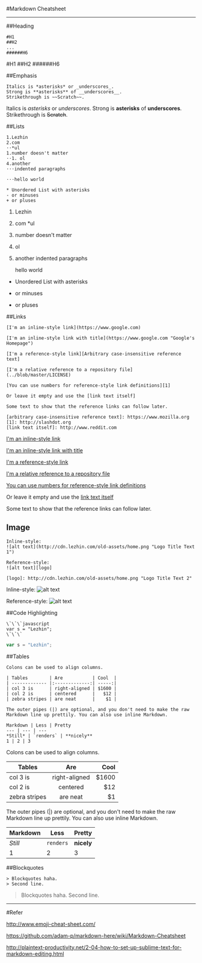 #Markdown Cheatsheet
___
##Heading
```
#H1
##H2
...
######H6
```
#H1
##H2
######H6

##Emphasis
```
Italics is *asterisks* or _underscores_.
Strong is **asterisks** of __underscores__.
Strikethrough is ~~Scratch~~.
```
Italics is *asterisks* or _underscores_.
Strong is **asterisks** of __underscores__.
Strikethrough is ~~Scratch~~.

##Lists 
```
1.Lezhin
2.com
⋅⋅*ul
1.number doesn't matter
⋅⋅1. ol
4.another
⋅⋅⋅indented paragraphs

⋅⋅⋅hello world

* Unordered List with asterisks
- or minuses
+ or pluses
```

1. Lezhin
2. com
  *ul
1. number doesn't matter
  1. ol
4. another
   indented paragraphs

   hello world
* Unordered List with asterisks
- or minuses
+ or pluses

##Links 
```
[I'm an inline-style link](https://www.google.com)

[I'm an inline-style link with title](https://www.google.com "Google's Homepage")

[I'm a reference-style link][Arbitrary case-insensitive reference text]

[I'm a relative reference to a repository file](../blob/master/LICENSE)

[You can use numbers for reference-style link definitions][1]

Or leave it empty and use the [link text itself]

Some text to show that the reference links can follow later.

[arbitrary case-insensitive reference text]: https://www.mozilla.org
[1]: http://slashdot.org
[link text itself]: http://www.reddit.com
```
[I'm an inline-style link](https://www.google.com)

[I'm an inline-style link with title](https://www.google.com "Google's Homepage")

[I'm a reference-style link][Arbitrary case-insensitive reference text]

[I'm a relative reference to a repository file](../blob/master/LICENSE)

[You can use numbers for reference-style link definitions][1]

Or leave it empty and use the [link text itself]

Some text to show that the reference links can follow later.

[arbitrary case-insensitive reference text]: https://www.mozilla.org
[1]: http://slashdot.org
[link text itself]: http://www.reddit.com

## Image
```
Inline-style: 
![alt text](http://cdn.lezhin.com/old-assets/home.png "Logo Title Text 1")

Reference-style: 
![alt text][logo]

[logo]: http://cdn.lezhin.com/old-assets/home.png "Logo Title Text 2"
```
Inline-style: 
![alt text](http://cdn.lezhin.com/old-assets/home.png "Logo Title Text 1")

Reference-style: 
![alt text][logo]

[logo]: http://cdn.lezhin.com/old-assets/home.png "Logo Title Text 2"

##Code Highlighting
```
\`\`\`javascript
var s = "Lezhin";
\`\`\`
```

```javascript
var s = "Lezhin";
```

##Tables
```
Colons can be used to align columns.

| Tables        | Are           | Cool  |
| ------------- |:-------------:| -----:|
| col 3 is      | right-aligned | $1600 |
| col 2 is      | centered      |   $12 |
| zebra stripes | are neat      |    $1 |

The outer pipes (|) are optional, and you don't need to make the raw Markdown line up prettily. You can also use inline Markdown.

Markdown | Less | Pretty
--- | --- | ---
*Still* | `renders` | **nicely**
1 | 2 | 3
```
Colons can be used to align columns.

| Tables        | Are           | Cool  |
| ------------- |:-------------:| -----:|
| col 3 is      | right-aligned | $1600 |
| col 2 is      | centered      |   $12 |
| zebra stripes | are neat      |    $1 |

The outer pipes (|) are optional, and you don't need to make the raw Markdown line up prettily. You can also use inline Markdown.

Markdown | Less | Pretty
--- | --- | ---
*Still* | `renders` | **nicely**
1 | 2 | 3

##Blockquotes
```
> Blockquotes haha.
> Second line.
```

> Blockquotes haha.
> Second line.



___
#Refer

http://www.emoji-cheat-sheet.com/

https://github.com/adam-p/markdown-here/wiki/Markdown-Cheatsheet

http://plaintext-productivity.net/2-04-how-to-set-up-sublime-text-for-markdown-editing.html
